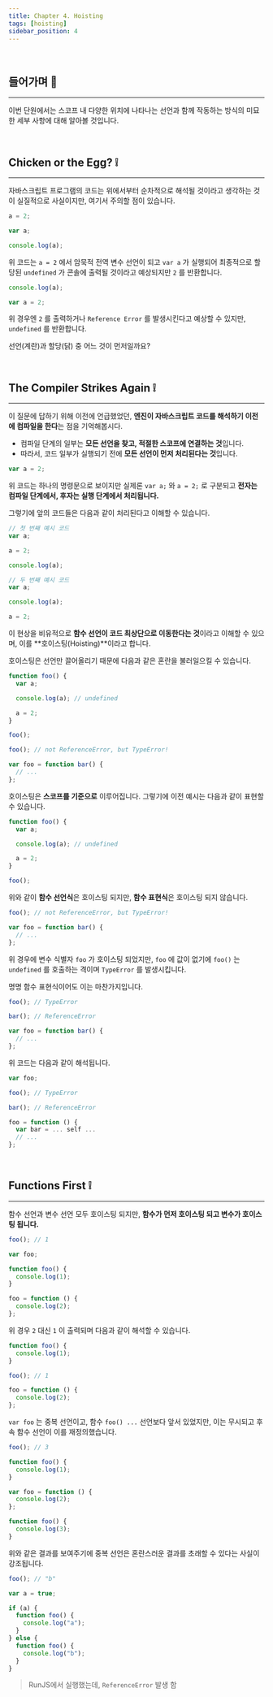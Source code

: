 ```yaml
---
title: Chapter 4. Hoisting
tags: [hoisting]
sidebar_position: 4
---
```


<br/>

## 들어가며 🏃

---

이번 단원에서는 스코프 내 다양한 위치에 나타나는 선언과 함께 작동하는 방식의 미묘한 세부 사항에 대해 알아볼 것입니다.

<br/>

## Chicken or the Egg? ❕

---

자바스크립트 프로그램의 코드는 위에서부터 순차적으로 해석될 것이라고 생각하는 것이 실질적으로 사실이지만, 여기서 주의할 점이 있습니다.

```js
a = 2;

var a;

console.log(a);
```

위 코드는 `a = 2` 에서 암묵적 전역 변수 선언이 되고 `var a` 가 실행되어 최종적으로 할당된 `undefined` 가 콘솔에 출력될 것이라고 예상되지만 `2` 를 반환합니다.

```js
console.log(a);

var a = 2;
```

위 경우엔 `2` 를 출력하거나 `Reference Error` 를 발생시킨다고 예상할 수 있지만, `undefined` 를 반환합니다.

선언(계란)과 할당(닭) 중 어느 것이 먼저일까요?

<br/>

## The Compiler Strikes Again ❕

---

이 질문에 답하기 위해 이전에 언급했었던, **엔진이 자바스크립트 코드를 해석하기 이전에 컴파일을 한다**는 점을 기억해봅시다.

- 컴파일 단계의 일부는 **모든 선언을 찾고, 적절한 스코프에 연결하는 것**입니다.
- 따라서, 코드 일부가 실행되기 전에 **모든 선언이 먼저 처리된다는 것**입니다.

```js
var a = 2;
```

위 코드는 하나의 명령문으로 보이지만 실제론 `var a;` 와 `a = 2;` 로 구분되고 **전자는 컴파일 단계에서, 후자는 실행 단계에서 처리됩니다.**

그렇기에 앞의 코드들은 다음과 같이 처리된다고 이해할 수 있습니다.

```js
// 첫 번째 예시 코드
var a;

a = 2;

console.log(a);
```

```js
// 두 번째 예시 코드
var a;

console.log(a);

a = 2;
```

이 현상을 비유적으로 **함수 선언이 코드 최상단으로 이동한다는 것**이라고 이해할 수 있으며, 이를 **호이스팅(Hoisting)**이라고 합니다.

호이스팅은 선언만 끌어올리기 때문에 다음과 같은 혼란을 불러일으킬 수 있습니다.

```js
function foo() {
  var a;

  console.log(a); // undefined

  a = 2;
}

foo();
```

```js
foo(); // not ReferenceError, but TypeError!

var foo = function bar() {
  // ...
};
```

호이스팅은 **스코프를 기준으로** 이루어집니다. 그렇기에 이전 예시는 다음과 같이 표현할 수 있습니다.

```js
function foo() {
  var a;

  console.log(a); // undefined

  a = 2;
}

foo();
```

위와 같이 **함수 선언식**은 호이스팅 되지만, **함수 표현식**은 호이스팅 되지 않습니다.

```js
foo(); // not ReferenceError, but TypeError!

var foo = function bar() {
  // ...
};
```

위 경우에 변수 식별자 `foo` 가 호이스팅 되었지만, `foo` 에 값이 없기에 `foo()` 는 `undefined` 를 호출하는 격이며 `TypeError` 를 발생시킵니다.

명명 함수 표현식이어도 이는 마찬가지입니다.

```js
foo(); // TypeError

bar(); // ReferenceError

var foo = function bar() {
  // ...
};
```

위 코드는 다음과 같이 해석됩니다.

```js
var foo;

foo(); // TypeError

bar(); // ReferenceError

foo = function () {
  var bar = ... self ...
  // ...
};
```

<br/>

## Functions First ❕

---

함수 선언과 변수 선언 모두 호이스팅 되지만, **함수가 먼저 호이스팅 되고 변수가 호이스팅 됩니다.**

```js
foo(); // 1

var foo;

function foo() {
  console.log(1);
}

foo = function () {
  console.log(2);
};
```

위 경우 `2` 대신 `1` 이 출력되며 다음과 같이 해석할 수 있습니다.

```js
function foo() {
  console.log(1);
}

foo(); // 1

foo = function () {
  console.log(2);
};
```

`var foo` 는 중복 선언이고, 함수 `foo() ...` 선언보다 앞서 있었지만, 이는 무시되고 후속 함수 선언이 이를 재정의했습니다.

```js
foo(); // 3

function foo() {
  console.log(1);
}

var foo = function () {
  console.log(2);
};

function foo() {
  console.log(3);
}
```

위와 같은 결과를 보여주기에 중복 선언은 혼란스러운 결과를 초래할 수 있다는 사실이 강조됩니다.

```js
foo(); // "b"

var a = true;

if (a) {
  function foo() {
    console.log("a");
  }
} else {
  function foo() {
    console.log("b");
  }
}
```

> RunJS에서 실행했는데, `ReferenceError` 발생 함
